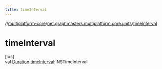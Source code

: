 ```yaml
---
title: timeInterval
---
```

//[multiplatform-core](../../index.html)/[net.graphmasters.multiplatform.core.units](index.html)/[timeInterval](time-interval.html)



# timeInterval



[ios]\
val [Duration](-duration/index.html#294327114%2FExtensions%2F-708110912).[timeInterval](time-interval.html): NSTimeInterval




